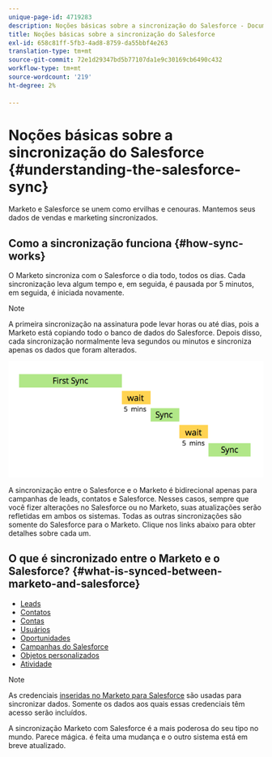 ```yaml
---
unique-page-id: 4719283
description: Noções básicas sobre a sincronização do Salesforce - Documentos do Marketo - Documentação do produto
title: Noções básicas sobre a sincronização do Salesforce
exl-id: 658c81ff-5fb3-4ad8-8759-da55bbf4e263
translation-type: tm+mt
source-git-commit: 72e1d29347bd5b77107da1e9c30169cb6490c432
workflow-type: tm+mt
source-wordcount: '219'
ht-degree: 2%

---
```


# Noções básicas sobre a sincronização do Salesforce {#understanding-the-salesforce-sync}

Marketo e Salesforce se unem como ervilhas e cenouras. Mantemos seus dados de vendas e marketing sincronizados.

## Como a sincronização funciona {#how-sync-works}

O Marketo sincroniza com o Salesforce o dia todo, todos os dias. Cada sincronização leva algum tempo e, em seguida, é pausada por 5 minutos, em seguida, é iniciada novamente.

>[!NOTE]
>
>A primeira sincronização na assinatura pode levar horas ou até dias, pois a Marketo está copiando todo o banco de dados do Salesforce. Depois disso, cada sincronização normalmente leva segundos ou minutos e sincroniza apenas os dados que foram alterados.

![](assets/sync-illustration.png)

A sincronização entre o Salesforce e o Marketo é bidirecional apenas para campanhas de leads, contatos e Salesforce. Nesses casos, sempre que você fizer alterações no Salesforce ou no Marketo, suas atualizações serão refletidas em ambos os sistemas. Todas as outras sincronizações são somente do Salesforce para o Marketo. Clique nos links abaixo para obter detalhes sobre cada um.

## O que é sincronizado entre o Marketo e o Salesforce? {#what-is-synced-between-marketo-and-salesforce}

* [Leads](/help/marketo/product-docs/crm-sync/salesforce-sync/sfdc-sync-details/sfdc-sync-lead-sync.md)
* [Contatos](/help/marketo/product-docs/crm-sync/salesforce-sync/sfdc-sync-details/sfdc-sync-contact-sync.md)
* [Contas](/help/marketo/product-docs/crm-sync/salesforce-sync/sfdc-sync-details/sfdc-sync-account-sync.md)
* [Usuários](/help/marketo/product-docs/crm-sync/salesforce-sync/sfdc-sync-details/sfdc-sync-lead-account-owner-sync.md)
* [Oportunidades](/help/marketo/product-docs/crm-sync/salesforce-sync/sfdc-sync-details/sfdc-sync-opportunity-sync.md)
* [Campanhas do Salesforce](/help/marketo/product-docs/crm-sync/salesforce-sync/sfdc-sync-details/sfdc-sync-campaign-sync.md)
* [Objetos personalizados](/help/marketo/product-docs/crm-sync/salesforce-sync/sfdc-sync-details/sfdc-sync-custom-object-sync.md)
* [Atividade](/help/marketo/product-docs/crm-sync/salesforce-sync/sfdc-sync-details/sfdc-sync-activity-sync.md)

>[!NOTE]
>
>As credenciais [inseridas no Marketo para Salesforce](/help/marketo/product-docs/crm-sync/salesforce-sync/setup/enterprise-unlimited-edition/step-2-of-3-create-a-salesforce-user-for-marketo-enterprise-unlimited.md) são usadas para sincronizar dados. Somente os dados aos quais essas credenciais têm acesso serão incluídos.

A sincronização Marketo com Salesforce é a mais poderosa do seu tipo no mundo. Parece mágica. é feita uma mudança e o outro sistema está em breve atualizado.

